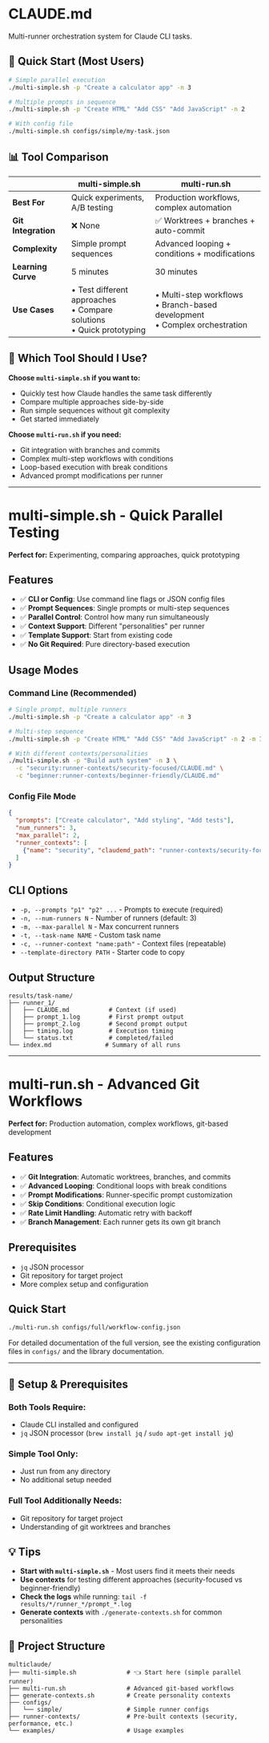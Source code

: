 # CLAUDE.md

Multi-runner orchestration system for Claude CLI tasks.

## 🚀 **Quick Start** (Most Users)

```bash
# Simple parallel execution
./multi-simple.sh -p "Create a calculator app" -n 3

# Multiple prompts in sequence  
./multi-simple.sh -p "Create HTML" "Add CSS" "Add JavaScript" -n 2

# With config file
./multi-simple.sh configs/simple/my-task.json
```

## 📊 **Tool Comparison**

| | **multi-simple.sh** | **multi-run.sh** |
|---|---|---|
| **Best For** | Quick experiments, A/B testing | Production workflows, complex automation |
| **Git Integration** | ❌ None | ✅ Worktrees + branches + auto-commit |
| **Complexity** | Simple prompt sequences | Advanced looping + conditions + modifications |
| **Learning Curve** | 5 minutes | 30 minutes |
| **Use Cases** | • Test different approaches<br>• Compare solutions<br>• Quick prototyping | • Multi-step workflows<br>• Branch-based development<br>• Complex orchestration |

## 🎯 **Which Tool Should I Use?**

**Choose `multi-simple.sh` if you want to:**
- Quickly test how Claude handles the same task differently
- Compare multiple approaches side-by-side
- Run simple sequences without git complexity
- Get started immediately

**Choose `multi-run.sh` if you need:**
- Git integration with branches and commits
- Complex multi-step workflows with conditions
- Loop-based execution with break conditions
- Advanced prompt modifications per runner

---

# multi-simple.sh - Quick Parallel Testing

**Perfect for:** Experimenting, comparing approaches, quick prototyping

## Features
- ✅ **CLI or Config**: Use command line flags or JSON config files
- ✅ **Prompt Sequences**: Single prompts or multi-step sequences  
- ✅ **Parallel Control**: Control how many run simultaneously
- ✅ **Context Support**: Different "personalities" per runner
- ✅ **Template Support**: Start from existing code
- ✅ **No Git Required**: Pure directory-based execution

## Usage Modes

### **Command Line (Recommended)**
```bash
# Single prompt, multiple runners
./multi-simple.sh -p "Create a calculator app" -n 3

# Multi-step sequence
./multi-simple.sh -p "Create HTML" "Add CSS" "Add JavaScript" -n 2 -m 1

# With different contexts/personalities
./multi-simple.sh -p "Build auth system" -n 3 \
  -c "security:runner-contexts/security-focused/CLAUDE.md" \
  -c "beginner:runner-contexts/beginner-friendly/CLAUDE.md"
```

### **Config File Mode**
```json
{
  "prompts": ["Create calculator", "Add styling", "Add tests"],
  "num_runners": 3,
  "max_parallel": 2,
  "runner_contexts": [
    {"name": "security", "claudemd_path": "runner-contexts/security-focused/CLAUDE.md"}
  ]
}
```

## CLI Options
- `-p, --prompts "p1" "p2" ...` - Prompts to execute (required)
- `-n, --num-runners N` - Number of runners (default: 3)
- `-m, --max-parallel N` - Max concurrent runners 
- `-t, --task-name NAME` - Custom task name
- `-c, --runner-context "name:path"` - Context files (repeatable)
- `--template-directory PATH` - Starter code to copy

## Output Structure
```
results/task-name/
├── runner_1/
│   ├── CLAUDE.md           # Context (if used)
│   ├── prompt_1.log        # First prompt output
│   ├── prompt_2.log        # Second prompt output
│   ├── timing.log          # Execution timing
│   └── status.txt          # completed/failed
└── index.md               # Summary of all runs
```

---

# multi-run.sh - Advanced Git Workflows

**Perfect for:** Production automation, complex workflows, git-based development

## Features
- ✅ **Git Integration**: Automatic worktrees, branches, and commits
- ✅ **Advanced Looping**: Conditional loops with break conditions
- ✅ **Prompt Modifications**: Runner-specific prompt customization
- ✅ **Skip Conditions**: Conditional execution logic
- ✅ **Rate Limit Handling**: Automatic retry with backoff
- ✅ **Branch Management**: Each runner gets its own git branch

## Prerequisites
- `jq` JSON processor
- Git repository for target project
- More complex setup and configuration

## Quick Start
```bash
./multi-run.sh configs/full/workflow-config.json
```

For detailed documentation of the full version, see the existing configuration files in `configs/` and the library documentation.

---

## 🔧 **Setup & Prerequisites**

### Both Tools Require:
- Claude CLI installed and configured
- `jq` JSON processor (`brew install jq` / `sudo apt-get install jq`)

### Simple Tool Only:
- Just run from any directory
- No additional setup needed

### Full Tool Additionally Needs:
- Git repository for target project  
- Understanding of git worktrees and branches

## 💡 **Tips**

- **Start with `multi-simple.sh`** - Most users find it meets their needs
- **Use contexts** for testing different approaches (security-focused vs beginner-friendly)
- **Check the logs** while running: `tail -f results/*/runner_*/prompt_*.log`
- **Generate contexts** with `./generate-contexts.sh` for common personalities

## 📁 **Project Structure**
```
multiclaude/
├── multi-simple.sh              # 👈 Start here (simple parallel runner)
├── multi-run.sh                 # Advanced git-based workflows
├── generate-contexts.sh         # Create personality contexts
├── configs/
│   └── simple/                  # Simple runner configs
├── runner-contexts/             # Pre-built contexts (security, performance, etc.)
└── examples/                    # Usage examples
```